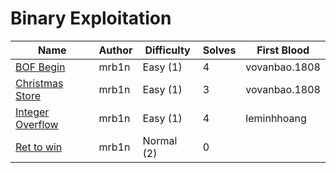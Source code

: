 # Binary Exploitation

| Name                                                       | Author           | Difficulty | Solves | First Blood    |
| ---------------------------------------------------------- | ---------------- | ---------- | ------ | -----------    |
| [BOF Begin](bof-begin/)                                    | mrb1n            | Easy (1)   | 4      | vovanbao.1808  |
| [Christmas Store](christmas-store/)                        | mrb1n            | Easy (1)   | 3      | vovanbao.1808  |
| [Integer Overflow](integer-overflow/)                      | mrb1n            | Easy (1)   | 4      | leminhhoang    |
| [Ret to win](ret2win/)                                     | mrb1n            | Normal (2) | 0      |                |
